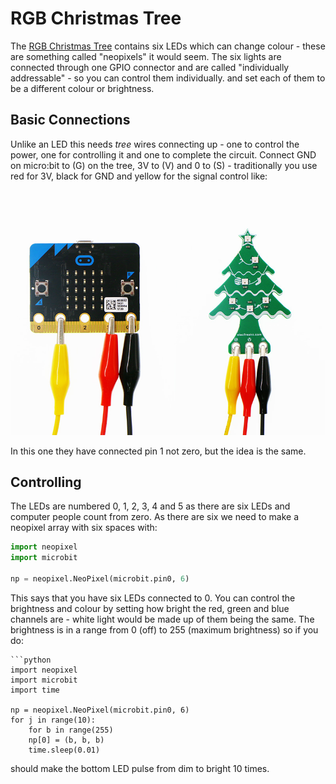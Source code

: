 # RGB Christmas Tree

The [RGB Christmas Tree](https://thepihut.com/products/rainbow-led-christmas-tree-for-micro-bit) contains six LEDs which can change colour - these are something called "neopixels" it would seem. The six lights are connected through one GPIO connector and are called "individually addressable" - so you can control them individually. and set each of them to be a different colour or brightness.

## Basic Connections

Unlike an LED this needs _tree_ wires connecting up - one to control the power, one for controlling it and one to complete the circuit. Connect GND on micro:bit to (G) on the tree, 3V to (V) and 0 to (S) - traditionally you use red for 3V, black for GND and yellow for the signal control like:

![Tree wiring](images/tree-wiring.jpg)

In this one they have connected pin 1 not zero, but the idea is the same.

## Controlling

The LEDs are numbered 0, 1, 2, 3, 4 and 5 as there are six LEDs and computer people count from zero. As there are six we need to make a neopixel array with six spaces with:

```python
import neopixel
import microbit

np = neopixel.NeoPixel(microbit.pin0, 6)
```

This says that you have six LEDs connected to 0. You can control the brightness and colour by setting how bright the red, green and blue channels are - white light would be made up of them being the same. The brightness is in a range from 0 (off) to 255 (maximum brightness) so if you do:

```
```python
import neopixel
import microbit
import time

np = neopixel.NeoPixel(microbit.pin0, 6)
for j in range(10):
    for b in range(255)
    np[0] = (b, b, b)
    time.sleep(0.01)
```

should make the bottom LED pulse from dim to bright 10 times. 
